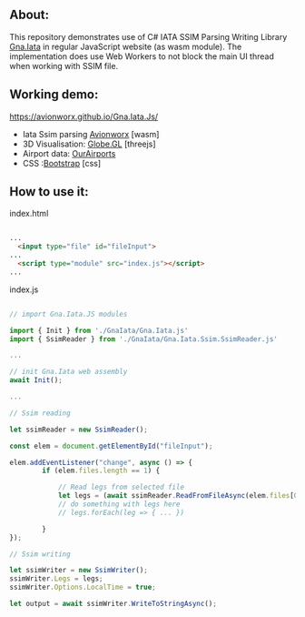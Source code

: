 About:
-------
This repository demonstrates use of C# IATA SSIM Parsing Writing Library [Gna.Iata](https://www.nuget.org/packages/Gna.Iata) in regular JavaScript website (as wasm module). The implementation does use Web Workers to not block the main UI thread when working with SSIM file.

Working demo: 
-------------
https://avionworx.github.io/Gna.Iata.Js/
* Iata Ssim parsing <a class="link" href="https://www.avionworx.aero">Avionworx</a> [wasm]
* 3D Visualisation: <a class="link" href="https://globe.gl/">Globe.GL</a> [threejs]
* Airport data: <a class="link" href="https://ourairports.com/data/">OurAirports</a>
* CSS :<a class="link" href="https://getbootstrap.com/">Bootstrap</a> [css]

How to use it:
-------

index.html

```html

...
  <input type="file" id="fileInput">
...
  <script type="module" src="index.js"></script>
...
```

index.js

```js  

// import Gna.Iata.JS modules

import { Init } from './GnaIata/Gna.Iata.js'
import { SsimReader } from './GnaIata/Gna.Iata.Ssim.SsimReader.js'

...

// init Gna.Iata web assembly
await Init();

...

// Ssim reading

let ssimReader = new SsimReader();

const elem = document.getElementById("fileInput");

elem.addEventListener("change", async () => {
        if (elem.files.length == 1) {

            // Read legs from selected file            
            let legs = (await ssimReader.ReadFromFileAsync(elem.files[0])).Legs;
            // do something with legs here
            // legs.forEach(leg => { ... })

        }
});

// Ssim writing

let ssimWriter = new SsimWriter();
ssimWriter.Legs = legs;
ssimWriter.Options.LocalTime = true;

let output = await ssimWriter.WriteToStringAsync();


```

